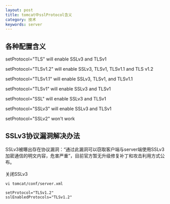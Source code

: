 ```yaml
---
layout: post
title: tomcat中sslProtocol含义
category: 技术
keywords: server
---
```


## 各种配置含义
setProtocol="TLS" will enable SSLv3 and TLSv1

setProtocol="TLSv1.2" will enable SSLv3, TLSv1, TLSv1.1 and TLS v1.2

setProtocol="TLSv1.1" will enable SSLv3, TLSv1, and TLSv1.1

setProtocol="TLSv1" will enable SSLv3 and TLSv1

setProtocol="SSL" will enable SSLv3 and TLSv1

setProtocol="SSLv3" will enable SSLv3 and TLSv1

setProtocol="SSLv2" won't work
## SSLv3协议漏洞解决办法
SSLv3被曝出存在协议漏洞：“通过此漏洞可以窃取客户端与server端使用SSLv3加密通信的明文内容，危害严重”，目前官方暂无升级修复补丁和攻击利用方式公布。
<br>
<br>
关闭SSLv3
```
vi tomcat/conf/server.xml

setProtocol="TLSv1.2" 
sslEnabledProtocols="TLSv1.2"
```